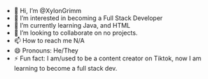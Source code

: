 - 👋 Hi, I’m @XylonGrimm
- 👀 I’m interested in becoming a Full Stack Developer
- 🌱 I’m currently learning Java, and HTML
- 💞️ I’m looking to collaborate on no projects.
- 📫 How to reach me N/A
- 😄 Pronouns: He/They
- ⚡ Fun fact: I am/used to be a content creator on Tiktok, now I am learning to become a full stack dev.

<!---
XylonGrimm/XylonGrimm is a ✨ special ✨ repository because its `README.md` (this file) appears on your GitHub profile.
You can click the Preview link to take a look at your changes.
--->
